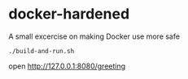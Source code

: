 # docker-hardened
A small excercise on making Docker use more safe

```
./build-and-run.sh
```

open http://127.0.0.1:8080/greeting
